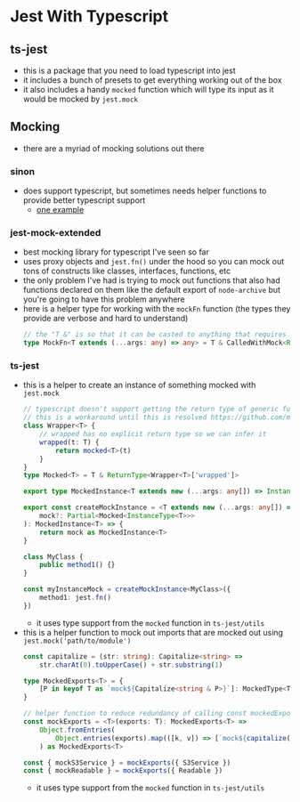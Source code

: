# Jest With Typescript

## ts-jest
- this is a package that you need to load typescript into jest
- it includes a bunch of presets to get everything working out of the box
- it also includes a handy `mocked` function which will type its input as it would be mocked by `jest.mock`

## Mocking
- there are a myriad of mocking solutions out there

### sinon
- does support typescript, but sometimes needs helper functions to provide better typescript support
  - [one example](https://spin.atomicobject.com/2018/06/13/mock-typescript-modules-sinon/)

### jest-mock-extended
- best mocking library for typescript I've seen so far
- uses proxy objects and `jest.fn()` under the hood so you can mock out tons of constructs like classes, interfaces, functions, etc
- the only problem I've had is trying to mock out functions that also had functions declared on them like the default export of `node-archive` but you're going to have this problem anywhere
- here is a helper type for working with the `mockFn` function (the types they provide are verbose and hard to understand)
    ```ts
    // the "T &" is so that it can be casted to anything that requires the type of the function you are mocking
    type MockFn<T extends (...args: any) => any> = T & CalledWithMock<ReturnType<T>, Parameters<T>>
    ```

### ts-jest
- this is a helper to create an instance of something mocked with `jest.mock`
    ```ts
    // typescript doesn't support getting the return type of generic functions yet
    // this is a workaround until this is resolved https://github.com/microsoft/TypeScript/issues/37181
    class Wrapper<T> {
        // wrapped has no explicit return type so we can infer it
        wrapped(t: T) {
            return mocked<T>(t)
        }
    }
    type Mocked<T> = T & ReturnType<Wrapper<T>['wrapped']>

    export type MockedInstance<T extends new (...args: any[]) => InstanceType<T>> = Mocked<InstanceType<T>>

    export const createMockInstance = <T extends new (...args: any[]) => InstanceType<T>>(
        mock?: Partial<Mocked<InstanceType<T>>>
    ): MockedInstance<T> => {
        return mock as MockedInstance<T>
    }

    class MyClass {
        public method1() {}
    }

    const myInstanceMock = createMockInstance<MyClass>({
        method1: jest.fn()
    })
    ```
  - it uses type support from the `mocked` function in `ts-jest/utils`
- this is a helper function to mock out imports that are mocked out using `jest.mock('path/to/module')`
    ```ts
    const capitalize = (str: string): Capitalize<string> =>
        str.charAt(0).toUpperCase() + str.substring(1)

    type MockedExports<T> = {
        [P in keyof T as `mock${Capitalize<string & P>}`]: MockedType<T[P]>
    }

    // helper function to reduce redundancy of calling const mockedExport = mock(export) for every export
    const mockExports = <T>(exports: T): MockedExports<T> =>
        Object.fromEntries(
            Object.entries(exports).map(([k, v]) => [`mock${capitalize(k)}`, v])
        ) as MockedExports<T>

    const { mockS3Service } = mockExports({ S3Service })
    const { mockReadable } = mockExports({ Readable })
    ```
  - it uses type support from the `mocked` function in `ts-jest/utils`